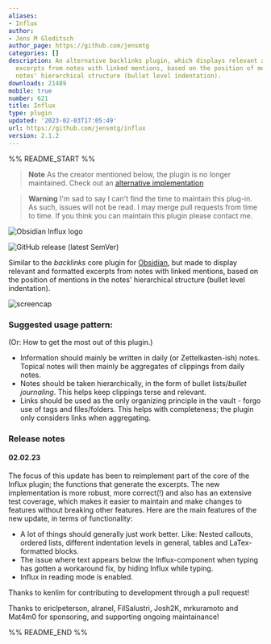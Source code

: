 ```yaml
---
aliases:
- Influx
author:
- Jens M Gleditsch
author_page: https://github.com/jensmtg
categories: []
description: An alternative backlinks plugin, which displays relevant and formatted
  excerpts from notes with linked mentions, based on the position of mentions in the
  notes' hierarchical structure (bullet level indentation).
downloads: 21489
mobile: true
number: 621
title: Influx
type: plugin
updated: '2023-02-03T17:05:49'
url: https://github.com/jensmtg/influx
version: 2.1.2
---
```


%% README_START %%

> **Note**
> As the creator mentioned below, the plugin is no longer maintained. Check out an [alternative implementation](https://github.com/ivan-lednev/better-search-views)

> **Warning**
> I'm sad to say I can't find the time to maintain this plug-in. As such, issues will not be read. I may merge pull requests from time to time. If you think you can maintain this plugin please contact me.
> 
![Obsidian Influx logo](https://user-images.githubusercontent.com/6455628/178807529-785b29cd-b1d7-4586-99de-5b4411d8fd17.png)

![GitHub release (latest SemVer)](https://img.shields.io/github/v/release/jensmtg/influx?style=for-the-badge&sort=semver)

Similar to the *backlinks* core plugin for [Obsidian](https://obsidian.md/), but made to display relevant and formatted excerpts from notes with linked mentions, based on the position of mentions in the notes' hierarchical structure (bullet level indentation).

![screencap](https://user-images.githubusercontent.com/6455628/196566154-404086ad-9a6c-49b0-bb5c-f7335090e2fb.png)

### Suggested usage pattern: 
(Or: How to get the most out of this plugin.)

* Information should mainly be written in daily (or Zettelkasten-ish) notes. Topical notes will then mainly be aggregates of clippings from daily notes.
* Notes should be taken hierarchically, in the form of bullet lists/*bullet journaling*. This helps keep clippings terse and relevant.
* Links should be used as the only organizing principle in the vault - forgo use of tags and files/folders. This helps with completeness; the plugin only considers links when aggregating.

### Release notes

#### 02.02.23

The focus of this update has been to reimplement part of the core of the Influx plugin; the functions that generate the excerpts. The new implementation is more robust, more correct(!) and also has an extensive test coverage, which makes it easier to maintain and make changes to features without breaking other features. Here are the main features of the new update, in terms of functionality:

* A lot of things should generally just work better. Like: Nested callouts, ordered lists, different indentation levels in general, tables and LaTex-formatted blocks.
* The issue where text appears below the Influx-component when typing has gotten a workaround fix, by hiding Influx while typing.
* Influx in reading mode is enabled.

Thanks to kenlim for contributing to development through a pull request!

Thanks to ericlpeterson, alranel, FilSalustri, Josh2K, mrkuramoto and Mat4m0 for sponsoring, and supporting ongoing maintainance!




%% README_END %%